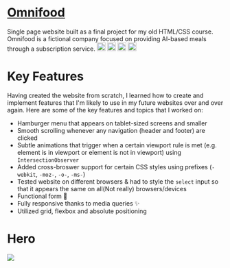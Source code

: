 # <a href="https://omnifood-najir.netlify.app/" target="_blank">Omnifood</a>

Single page website built as a final project for my old HTML/CSS course. Omnifood is a
fictional company focused on providing AI-based meals through a subscription service.
<img src="https://user-images.githubusercontent.com/25181517/189715289-df3ee512-6eca-463f-a0f4-c10d94a06b2f.png" width="20px"> <img src="https://user-images.githubusercontent.com/25181517/192158954-f88b5814-d510-4564-b285-dff7d6400dad.png" width="20px"> <img src="https://user-images.githubusercontent.com/25181517/183898674-75a4a1b1-f960-4ea9-abcb-637170a00a75.png" width="20px"> <img src="https://user-images.githubusercontent.com/25181517/117447155-6a868a00-af3d-11eb-9cfe-245df15c9f3f.png" width="20px">

# Key Features

Having created the website from scratch, I learned how to create and implement features that I'm likely to use in my future websites over and over again. Here are some of the key features and topics that I worked on:

- Hamburger menu that appears on tablet-sized screens and smaller
- Smooth scrolling whenever any navigation (header and footer) are clicked
- Subtle animations that trigger when a certain viewport rule is met (e.g. element is in viewport or element is not in viewport) using `IntersectionObserver`
- Added cross-broswer support for certain CSS styles using prefixes (`-webkit`, `-moz-`, `-o-`, `-ms-`)
- Tested website on different browsers & had to style the `select` input so that it appears the same on all(Not really) browsers/devices
- Functional form 💌
- Fully responsive thanks to media queries ✨
- Utilized grid, flexbox and absolute positioning

# Hero

<a href="https://omnifood-najir.netlify.app/" target="_blank">
<img src="./screenShoot.png" style="max-width:100%;"></a>

